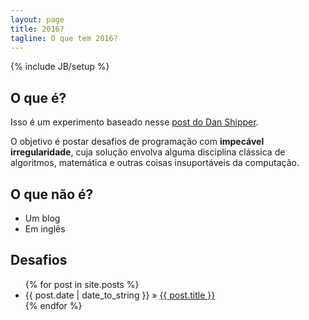 ```yaml
---
layout: page
title: 2016?
tagline: O que tem 2016?
---
```

{% include JB/setup %}

## O que é?

Isso é um experimento baseado nesse [post do Dan Shipper](http://danshipper.com/124690091).

O objetivo é postar desafios de programação com **impecável irregularidade**, cuja 
solução envolva alguma disciplina clássica de algoritmos, matemática e outras 
coisas insuportáveis da computação.

## O que não é?

* Um blog
* Em inglês

## Desafios

<ul class="posts">
  {% for post in site.posts %}
    <li><span>{{ post.date | date_to_string }}</span> &raquo; <a href="{{ BASE_PATH }}{{ post.url }}">{{ post.title }}</a></li>
  {% endfor %}
</ul>

